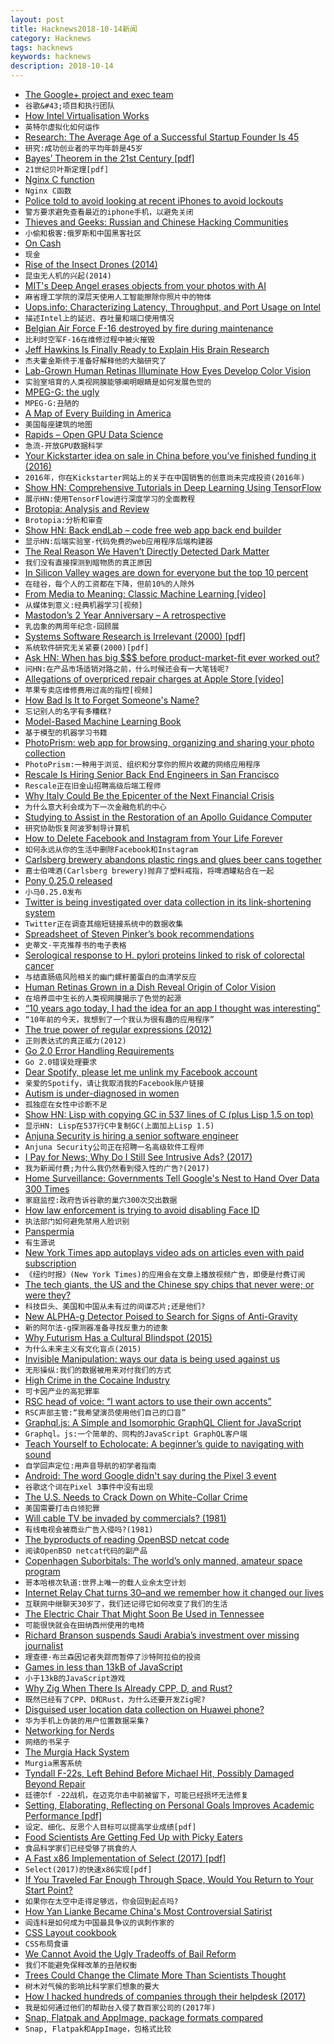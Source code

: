 ```yaml
---
layout: post
title: Hacknews2018-10-14新闻
category: Hacknews
tags: hacknews
keywords: hacknews
description: 2018-10-14
---
```




- [The Google&#43; project and exec team](https://threader.app/thread/1049523067506966529)
- `谷歌&#43;项目和执行团队`
- [How Intel Virtualisation Works](https://binarydebt.wordpress.com/2018/10/14/intel-virtualisation-how-vt-x-kvm-and-qemu-work-together/)
- `英特尔虚拟化如何运作`
- [Research: The Average Age of a Successful Startup Founder Is 45](https://hbr.org/2018/07/research-the-average-age-of-a-successful-startup-founder-is-45)
- `研究:成功创业者的平均年龄是45岁`
- [Bayes’ Theorem in the 21st Century [pdf]](http://web.ipac.caltech.edu/staff/fmasci/home/astro_refs/Science-2013-Efron.pdf)
- `21世纪贝叶斯定理[pdf]`
- [Nginx C function](https://nginx-c-function.github.io)
- `Nginx C函数`
- [Police told to avoid looking at recent iPhones to avoid lockouts](https://www.engadget.com/2018/10/13/police-told-to-avoid-looking-at-iphone-x/)
- `警方要求避免查看最近的iphone手机，以避免关闭`
- [Thieves and Geeks: Russian and Chinese Hacking Communities](https://www.recordedfuture.com/russian-chinese-hacking-communities/)
- `小偷和极客:俄罗斯和中国黑客社区`
- [On Cash](https://www.tbray.org/ongoing/When/201x/2018/10/11/On-Cash)
- `现金`
- [Rise of the Insect Drones (2014)](https://www.popsci.com/article/technology/rise-insect-drones)
- `昆虫无人机的兴起(2014)`
- [MIT&#39;s Deep Angel erases objects from your photos with AI](https://www.fastcompany.com/90246009/this-mit-tool-can-erase-anything-or-anyone-from-your-old-photos)
- `麻省理工学院的深层天使用人工智能擦除你照片中的物体`
- [Uops.info: Characterizing Latency, Throughput, and Port Usage on Intel](https://arxiv.org/abs/1810.04610)
- `描述Intel上的延迟、吞吐量和端口使用情况`
- [Belgian Air Force F-16 destroyed by fire during maintenance](https://www.aviation24.be/military-aircraft/belgian-air-component/air-force-f-16-destroyed-maintenance-collateral-damage-second/)
- `比利时空军F-16在维修过程中被火摧毁`
- [Jeff Hawkins Is Finally Ready to Explain His Brain Research](https://www.nytimes.com/2018/10/14/technology/jeff-hawkins-brain-research.html)
- `杰夫霍金斯终于准备好解释他的大脑研究了`
- [Lab-Grown Human Retinas Illuminate How Eyes Develop Color Vision](https://www.scientificamerican.com/article/lab-grown-human-retinas-illuminate-how-eyes-develop-color-vision/)
- `实验室培育的人类视网膜能够阐明眼睛是如何发展色觉的`
- [MPEG-G: the ugly](https://datageekdom.blogspot.com/2018/09/)
- `MPEG-G:丑陋的`
- [A Map of Every Building in America](https://www.nytimes.com/interactive/2018/10/12/us/map-of-every-building-in-the-united-states.html)
- `美国每座建筑的地图`
- [Rapids – Open GPU Data Science](http://rapids.ai/)
- `急流-开放GPU数据科学`
- [Your Kickstarter idea on sale in China before you’ve finished funding it (2016)](https://qz.com/771727/chinas-factories-in-shenzhen-can-copy-products-at-breakneck-speed-and-its-time-for-the-rest-of-the-world-to-get-over-it/)
- `2016年，你在Kickstarter网站上的关于在中国销售的创意尚未完成投资(2016年)`
- [Show HN: Comprehensive Tutorials in Deep Learning Using TensorFlow](https://github.com/open-source-for-science/TensorFlow-Course)
- `展示HN:使用TensorFlow进行深度学习的全面教程`
- [Brotopia: Analysis and Review](https://quillette.com/2018/10/12/brotopia-analysis-and-review/)
- `Brotopia:分析和审查`
- [Show HN: Back endLab – code free web app back end builder](item?id=18212614)
- `显示HN:后端实验室-代码免费的web应用程序后端构建器`
- [The Real Reason We Haven’t Directly Detected Dark Matter](https://medium.com/starts-with-a-bang/this-is-the-real-reason-we-havent-directly-detected-dark-matter-3d04021b314e)
- `我们没有直接探测到暗物质的真正原因`
- [In Silicon Valley wages are down for everyone but the top 10 percent](https://www.recode.net/2018/10/13/17953004/wages-workers-silicon-valley-income-inequality)
- `在硅谷，每个人的工资都在下降，但前10%的人除外`
- [From Media to Meaning: Classic Machine Learning [video]](https://www.youtube.com/watch?v=EuIGyfp7p-E)
- `从媒体到意义:经典机器学习[视频]`
- [Mastodon’s 2 Year Anniversary – A retrospective](https://blog.joinmastodon.org/2018/10/mastodons-2-year-anniversary/)
- `乳齿象的两周年纪念-回顾展`
- [Systems Software Research is Irrelevant (2000) [pdf]](http://doc.cat-v.org/bell_labs/utah2000/utah2000.pdf)
- `系统软件研究无关紧要(2000)[pdf]`
- [Ask HN: When has big $$$ before product-market-fit ever worked out?](item?id=18212797)
- `问HN:在产品市场适销对路之前，什么时候还会有一大笔钱呢?`
- [Allegations of overpriced repair charges at Apple Store [video]](https://www.youtube.com/watch?v=_XneTBhRPYk)
- `苹果专卖店维修费用过高的指控[视频]`
- [How Bad Is It to Forget Someone&#39;s Name?](https://www.theatlantic.com/health/archive/2018/10/im-sorry-whats-your-name-again/572614/?single_page=true)
- `忘记别人的名字有多糟糕?`
- [Model-Based Machine Learning Book](http://mbmlbook.com/)
- `基于模型的机器学习书籍`
- [PhotoPrism: web app for browsing, organizing and sharing your photo collection](https://photoprism.org/)
- `PhotoPrism:一种用于浏览、组织和分享你的照片收藏的网络应用程序`
- [Rescale Is Hiring Senior Back End Engineers in San Francisco](https://jobs.lever.co/rescale/ba8800d3-b0bd-40b0-8a72-887e27904553?lever-origin=applied&amp;lever-source%5B%5D=Hacker%20News)
- `Rescale正在旧金山招聘高级后端工程师`
- [Why Italy Could Be the Epicenter of the Next Financial Crisis](https://www.nytimes.com/2018/10/12/business/italy-debt-crisis-eu-brussels.html)
- `为什么意大利会成为下一次金融危机的中心`
- [Studying to Assist in the Restoration of an Apollo Guidance Computer](https://rescue1130.blogspot.com/2018/10/studying-to-assist-in-restoration-of.html)
- `研究协助恢复阿波罗制导计算机`
- [How to Delete Facebook and Instagram from Your Life Forever](https://www.nytimes.com/2018/10/10/technology/personaltech/how-to-delete-facebook-instagram-account.html)
- `如何永远从你的生活中删除Facebook和Instagram`
- [Carlsberg brewery abandons plastic rings and glues beer cans together](https://www.telegraph.co.uk/news/2018/09/07/carlsberg-glues-beer-cans-together-becoming-first-brewery-abandon/)
- `嘉士伯啤酒(Carlsberg brewery)抛弃了塑料戒指，将啤酒罐粘合在一起`
- [Pony 0.25.0 released](https://www.ponylang.io/blog/2018/10/0.25.0-released/)
- `小马0.25.0发布`
- [Twitter is being investigated over data collection in its link-shortening system](https://theblogroom.com/twitter-being-investigated-collection-data-link-shortening-system/)
- `Twitter正在调查其缩短链接系统中的数据收集`
- [Spreadsheet of Steven Pinker’s book recommendations](https://docs.google.com/spreadsheets/d/e/2PACX-1vQDca1iI1GgcMwBl65XRvJaAnZOv6sCjmAamy_7cioVMV4U_VnBksgZrIKTe5P4aneEXtion1ZA7iPe/pubhtml#)
- `史蒂文·平克推荐书的电子表格`
- [Serological response to H. pylori proteins linked to risk of colorectal cancer](https://www.gastrojournal.org/article/S0016-5085(18)35088-1/pdf)
- `与结直肠癌风险相关的幽门螺杆菌蛋白的血清学反应`
- [Human Retinas Grown in a Dish Reveal Origin of Color Vision](https://www.npr.org/sections/health-shots/2018/10/11/656560767/human-retinas-grown-in-a-dish-reveal-origin-of-color-vision)
- `在培养皿中生长的人类视网膜揭示了色觉的起源`
- [“10 years ago today, I had the idea for an app I thought was interesting”](https://threadreaderapp.com/thread/1050990035892199424.html)
- `“10年前的今天，我想到了一个我认为很有趣的应用程序”`
- [The true power of regular expressions (2012)](https://nikic.github.io/2012/06/15/The-true-power-of-regular-expressions.html)
- `正则表达式的真正威力(2012)`
- [Go 2.0 Error Handling Requirements](https://gist.github.com/networkimprov/961c9caa2631ad3b95413f7d44a2c98a)
- `Go 2.0错误处理要求`
- [Dear Spotify, please let me unlink my Facebook account](https://eduardogarcia.xyz/blog/dear-spotify)
- `亲爱的Spotify，请让我取消我的Facebook账户链接`
- [Autism is under-diagnosed in women](https://www.bbc.co.uk/news/resources/idt-sh/women_late_diagnosis_autism)
- `孤独症在女性中诊断不足`
- [Show HN: Lisp with copying GC in 537 lines of C (plus Lisp 1.5 on top)](https://github.com/krig/LISP)
- `显示HN: Lisp在537行C中复制GC(上面加上Lisp 1.5)`
- [Anjuna Security is hiring a senior software engineer](https://www.anjuna.io/careers/)
- `Anjuna Security公司正在招聘一名高级软件工程师`
- [I Pay for News; Why Do I Still See Intrusive Ads? (2017)](https://www.kirkville.com/i-pay-for-news-why-do-i-still-see-ads/)
- `我为新闻付费;为什么我仍然看到侵入性的广告?(2017)`
- [Home Surveillance: Governments Tell Google&#39;s Nest to Hand Over Data 300 Times](https://www.forbes.com/sites/thomasbrewster/2018/10/13/smart-home-surveillance-governments-tell-googles-nest-to-hand-over-data-300-times/amp/)
- `家庭监控:政府告诉谷歌的巢穴300次交出数据`
- [How law enforcement is trying to avoid disabling Face ID](https://9to5mac.com/2018/10/13/cops-disable-face-id/)
- `执法部门如何避免禁用人脸识别`
- [Panspermia](https://en.wikipedia.org/wiki/Panspermia)
- `有生源说`
- [New York Times app autoplays video ads on articles even with paid subscription](https://twitter.com/james_k_nelson/status/1051404721473241088)
- `《纽约时报》(New York Times)的应用会在文章上播放视频广告，即便是付费订阅`
- [The tech giants, the US and the Chinese spy chips that never were; or were they?](https://www.theguardian.com/commentisfree/2018/oct/13/tech-giants-us-chinese-spy-chips-bloomberg-supermicro-amazon-apple)
- `科技巨头、美国和中国从未有过的间谍芯片;还是他们?`
- [New ALPHA-g Detector Poised to Search for Signs of Anti-Gravity](https://spectrum.ieee.org/tech-talk/aerospace/astrophysics/new-alphag-detector-poised-to-search-for-signs-of-antigravity)
- `新的阿尔法-g探测器准备寻找反重力的迹象`
- [Why Futurism Has a Cultural Blindspot (2015)](http://nautil.us/issue/65/in-plain-sight/why-futurism-has-a-cultural-blindspot-rp)
- `为什么未来主义有文化盲点(2015)`
- [Invisible Manipulation: ways our data is being used against us](https://privacyinternational.org/feature/1064/invisible-manipulation-10-ways-our-data-being-used-against-us)
- `无形操纵:我们的数据被用来对付我们的方式`
- [High Crime in the Cocaine Industry](https://meanjin.com.au/essays/high-crime-in-the-cocaine-industry/)
- `可卡因产业的高犯罪率`
- [RSC head of voice: “I want actors to use their own accents”](https://www.thestage.co.uk/features/interviews/2018/rsc-head-voice-kate-godfrey-want-actors-use-accents-just-needs-clear/)
- `RSC声部主管:“我希望演员使用他们自己的口音”`
- [Graphql.js: A Simple and Isomorphic GraphQL Client for JavaScript](https://github.com/f/graphql.js/)
- `Graphql。js:一个简单的、同构的JavaScript GraphQL客户端`
- [Teach Yourself to Echolocate: A beginner’s guide to navigating with sound](https://www.atlasobscura.com/articles/how-to-echolocate)
- `自学回声定位:用声音导航的初学者指南`
- [Android: The word Google didn&#39;t say during the Pixel 3 event](https://9to5google.com/2018/10/11/the-dirty-word-android-dead-made-by-google/)
- `谷歌这个词在Pixel 3事件中没有出现`
- [The U.S. Needs to Crack Down on White-Collar Crime](https://www.bloomberg.com/view/articles/2018-10-14/white-collar-crime-more-prosecutions-needed)
- `美国需要打击白领犯罪`
- [Will cable TV be invaded by commercials? (1981)](https://www.nytimes.com/1981/07/26/arts/will-cable-tv-be-invaded-by-commercials.html)
- `有线电视会被商业广告入侵吗?(1981)`
- [The byproducts of reading OpenBSD netcat code](https://nanxiao.me/en/the-byproducts-of-reading-openbsd-netcat-code/)
- `阅读OpenBSD netcat代码的副产品`
- [Copenhagen Suborbitals: The world’s only manned, amateur space program](https://copenhagensuborbitals.com/about-us/)
- `哥本哈根次轨道:世界上唯一的载人业余太空计划`
- [Internet Relay Chat turns 30–and we remember how it changed our lives](https://arstechnica.com/staff/2018/10/internet-relay-chat-turns-30-and-we-remember-how-it-changed-our-lives/)
- `互联网中继聊天30岁了，我们还记得它如何改变了我们的生活`
- [The Electric Chair That Might Soon Be Used in Tennessee](https://www.buzzfeednews.com/article/nidhisubbaraman/electric-chair-tennessee-edmund-zagorski)
- `可能很快就会在田纳西州使用的电椅`
- [Richard Branson suspends Saudi Arabia’s investment over missing journalist](https://www.theverge.com/2018/10/13/17967954/virgin-galactic-richard-branson-saudi-arabia-jamal-khashoggi)
- `理查德·布兰森因记者失踪而暂停了沙特阿拉伯的投资`
- [Games in less than 13kB of JavaScript](https://blog.github.com/2018-10-05-js13kgames-highlights-2018/)
- `小于13kB的JavaScript游戏`
- [Why Zig When There Is Already CPP, D, and Rust?](https://github.com/ziglang/zig/wiki/Why-Zig-When-There-is-Already-CPP,-D,-and-Rust%3F)
- `既然已经有了CPP、D和Rust，为什么还要开发Zig呢?`
- [Disguised user location data collection on Huawei phone?](https://threader.app/thread/1051204370543648770)
- `华为手机上伪装的用户位置数据采集?`
- [Networking for Nerds](http://benjaminreinhardt.com/networking-for-nerds/)
- `网络的书呆子`
- [The Murgia Hack System](http://mhsys.org/notes/)
- `Murgia黑客系统`
- [Tyndall F-22s, Left Behind Before Michael Hit, Possibly Damaged Beyond Repair](http://www.airforcemag.com/Features/Pages/2018/October%202018/Tyndall-F-22s-Left-Behind-Before-Michael-Hit-Possibly-Damaged-Beyond-Repair.aspx)
- `廷德尔f -22战机，在迈克尔击中前被留下，可能已经损坏无法修复`
- [Setting, Elaborating, Reflecting on Personal Goals Improves Academic Performance [pdf]](http://individual.utoronto.ca/jacobhirsh/publications/GoalSettingJAP2010.pdf)
- `设定、细化、反思个人目标可以提高学业成绩[pdf]`
- [Food Scientists Are Getting Fed Up with Picky Eaters](https://www.wsj.com/articles/emulsify-this-food-scientists-are-getting-fed-up-with-picky-consumers-1539352923)
- `食品科学家们已经受够了挑食的人`
- [A Fast x86 Implementation of Select (2017) [pdf]](https://arxiv.org/abs/1706.00990)
- `Select(2017)的快速x86实现[pdf]`
- [If You Traveled Far Enough Through Space, Would You Return to Your Start Point?](https://www.forbes.com/sites/startswithabang/2018/10/12/if-you-traveled-far-enough-through-space-would-you-return-to-your-starting-point/)
- `如果你在太空中走得足够远，你会回到起点吗?`
- [How Yan Lianke Became China&#39;s Most Controversial Satirist](https://www.newyorker.com/magazine/2018/10/15/yan-liankes-forbidden-satires-of-china)
- `阎连科是如何成为中国最具争议的讽刺作家的`
- [CSS Layout cookbook](https://developer.mozilla.org/en-US/docs/Web/CSS/Layout_cookbook)
- `CSS布局食谱`
- [We Cannot Avoid the Ugly Tradeoffs of Bail Reform](https://marginalrevolution.com/marginalrevolution/2018/10/happens-bail-reform-meets-reality.html)
- `我们不能避免保释改革的丑陋权衡`
- [Trees Could Change the Climate More Than Scientists Thought](https://www.theatlantic.com/science/archive/2018/10/how-forests-affect-climate-change/572770/?single_page=true)
- `树木对气候的影响比科学家们想象的要大`
- [How I hacked hundreds of companies through their helpdesk (2017)](https://medium.com/intigriti/how-i-hacked-hundreds-of-companies-through-their-helpdesk-b7680ddc2d4c)
- `我是如何通过他们的帮助台入侵了数百家公司的(2017年)`
- [Snap, Flatpak and AppImage, package formats compared](https://verummeum.com/blog/2018/10/14/portable-package-formats/)
- `Snap, Flatpak和AppImage，包格式比较`

